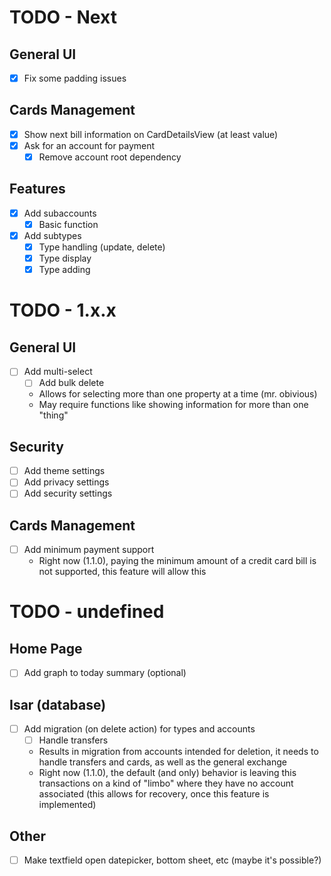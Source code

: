 # TODO - Next

## General UI
- [x] Fix some padding issues

## Cards Management
- [x] Show next bill information on CardDetailsView (at least value)
- [x] Ask for an account for payment
  - [x] Remove account root dependency

## Features
- [x] Add subaccounts
  - [x] Basic function
- [x] Add subtypes
  - [x] Type handling (update, delete)
  - [x] Type display
  - [x] Type adding

# TODO - 1.x.x

## General UI
- [ ] Add multi-select
    - [ ] Add bulk delete
    - Allows for selecting more than one property at a time (mr. obivious)
    - May require functions like showing information for more than one "thing"

## Security
- [ ] Add theme settings
- [ ] Add privacy settings
- [ ] Add security settings

## Cards Management
- [ ] Add minimum payment support
    - Right now (1.1.0), paying the minimum amount of a credit card bill is not supported, this feature will allow this

# TODO - undefined

## Home Page
- [ ] Add graph to today summary (optional)

## Isar (database)
- [ ] Add migration (on delete action) for types and accounts
    - [ ] Handle transfers
    - Results in migration from accounts intended for deletion, it needs to handle transfers and cards, as well as the general exchange
    - Right now (1.1.0), the default (and only) behavior is leaving this transactions on a kind of "limbo" where they have no account associated
    (this allows for recovery, once this feature is implemented)

## Other
- [ ] Make textfield open datepicker, bottom sheet, etc (maybe it's possible?)
